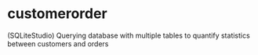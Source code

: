 # customerorder
(SQLiteStudio) Querying database with multiple tables to quantify statistics between customers and orders
